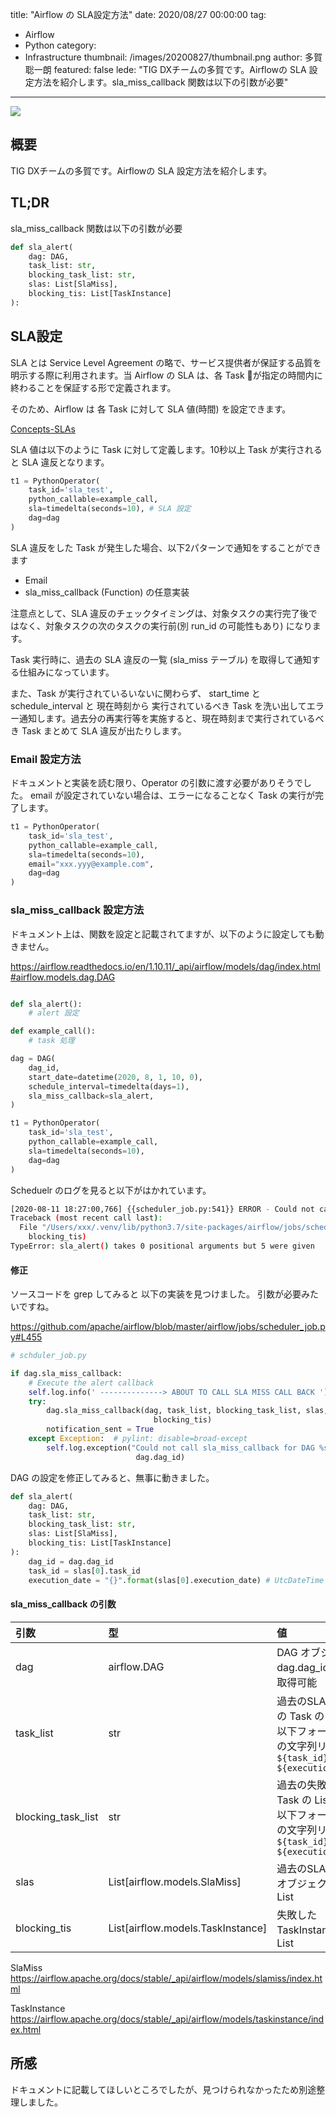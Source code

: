 title: "Airflow の SLA設定方法"
date: 2020/08/27 00:00:00
tag:
  - Airflow
  - Python
category:
  - Infrastructure
thumbnail: /images/20200827/thumbnail.png
author: 多賀聡一朗
featured: false
lede: "TIG DXチームの多賀です。Airflowの SLA 設定方法を紹介します。sla_miss_callback 関数は以下の引数が必要"
---

<img src="/images/20200827/feature-image.png" class="img-middle-size">

## 概要

TIG DXチームの多賀です。Airflowの SLA 設定方法を紹介します。

## TL;DR

sla_miss_callback 関数は以下の引数が必要

```py
def sla_alert(
    dag: DAG,
    task_list: str,
    blocking_task_list: str,
    slas: List[SlaMiss],
    blocking_tis: List[TaskInstance]
):
```

## SLA設定

SLA とは Service Level Agreement の略で、サービス提供者が保証する品質を明示する際に利用されます。当 Airflow の SLA は、各 Task が指定の時間内に終わることを保証する形で定義されます。

そのため、Airflow は 各 Task に対して SLA 値(時間) を設定できます。

[Concepts-SLAs](https://airflow.apache.org/docs/stable/concepts.html#slas)

SLA 値は以下のように Task に対して定義します。10秒以上 Task が実行されると SLA 違反となります。

```py
t1 = PythonOperator(
    task_id='sla_test',
    python_callable=example_call,
    sla=timedelta(seconds=10), # SLA 設定
    dag=dag
)
```


SLA 違反をした Task が発生した場合、以下2パターンで通知をすることができます

- Email
- sla_miss_callback (Function) の任意実装

注意点として、SLA 違反のチェックタイミングは、対象タスクの実行完了後ではなく、対象タスクの次のタスクの実行前(別 run_id の可能性もあり) になります。

Task 実行時に、過去の SLA 違反の一覧 (sla_miss テーブル) を取得して通知する仕組みになっています。

また、Task が実行されているいないに関わらず、 start_time と schedule_interval と 現在時刻から 実行されているべき Task を洗い出してエラー通知します。過去分の再実行等を実施すると、現在時刻まで実行されているべき Task まとめて SLA 違反が出たりします。

### Email 設定方法

ドキュメントと実装を読む限り、Operator の引数に渡す必要がありそうでした。
email が設定されていない場合は、エラーになることなく Task の実行が完了します。

```py
t1 = PythonOperator(
    task_id='sla_test',
    python_callable=example_call,
    sla=timedelta(seconds=10),
    email="xxx.yyy@example.com",
    dag=dag
)
```

### sla_miss_callback 設定方法

ドキュメント上は、関数を設定と記載されてますが、以下のように設定しても動きません。

https://airflow.readthedocs.io/en/1.10.11/_api/airflow/models/dag/index.html#airflow.models.dag.DAG

```py

def sla_alert():
    # alert 設定

def example_call():
    # task 処理

dag = DAG(
    dag_id,
    start_date=datetime(2020, 8, 1, 10, 0),
    schedule_interval=timedelta(days=1),
    sla_miss_callback=sla_alert,
)

t1 = PythonOperator(
    task_id='sla_test',
    python_callable=example_call,
    sla=timedelta(seconds=10),
    dag=dag
)

```

Scheduelr のログを見ると以下がはかれています。

```sh
[2020-08-11 18:27:00,766] {{scheduler_job.py:541}} ERROR - Could not call sla_miss_callback for DAG example_sla
Traceback (most recent call last):
  File "/Users/xxx/.venv/lib/python3.7/site-packages/airflow/jobs/scheduler_job.py", line 537, in manage_slas
    blocking_tis)
TypeError: sla_alert() takes 0 positional arguments but 5 were given
```

#### 修正

ソースコードを grep してみると 以下の実装を見つけました。
引数が必要みたいですね。

https://github.com/apache/airflow/blob/master/airflow/jobs/scheduler_job.py#L455

```py
# schduler_job.py

if dag.sla_miss_callback:
    # Execute the alert callback
    self.log.info(' --------------> ABOUT TO CALL SLA MISS CALL BACK ')
    try:
        dag.sla_miss_callback(dag, task_list, blocking_task_list, slas,
                                blocking_tis)
        notification_sent = True
    except Exception:  # pylint: disable=broad-except
        self.log.exception("Could not call sla_miss_callback for DAG %s",
                            dag.dag_id)
```

DAG の設定を修正してみると、無事に動きました。

```py
def sla_alert(
    dag: DAG,
    task_list: str,
    blocking_task_list: str,
    slas: List[SlaMiss],
    blocking_tis: List[TaskInstance]
):
    dag_id = dag.dag_id
    task_id = slas[0].task_id
    execution_date = "{}".format(slas[0].execution_date) # UtcDateTime 型のため
```

#### sla_miss_callback の引数

| 引数 | 型 | 値 |
| :-- | :---- | :------------ |
| dag| airflow.DAG| DAG オブジェクト dag.dag_id で ID取得可能 |
| task_list | str | 過去のSLA エラーの Task の List <br> 以下フォーマットの文字列リスト <br> `${task_id} on ${execution_date}`|
| blocking_task_list | str | 過去の失敗した Task の List <br> 以下フォーマットの文字列リスト <br> `${task_id} on ${execution_date}` |
| slas | List[airflow.models.SlaMiss] | 過去のSLA エラーオブジェクトの List|
| blocking_tis | List[airflow.models.TaskInstance]| 失敗した TaskInstance の List |

SlaMiss
https://airflow.apache.org/docs/stable/_api/airflow/models/slamiss/index.html

TaskInstance
https://airflow.apache.org/docs/stable/_api/airflow/models/taskinstance/index.html

## 所感

ドキュメントに記載してほしいところでしたが、見つけられなかったため別途整理しました。

